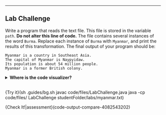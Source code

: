 ----------

## Lab Challenge

Write a program that reads the text file. This file is stored in the variable `path`. **Do not alter this line of code.** The file contains several instances of the word `Burma`. Replace each instance of `Burma` with `Myanmar`, and print the results of this transformation. The final output of your program should be:

```text
Myanmar is a country in Southeast Asia.
The capital of Myanmar is Naypyidaw.
Its population is about 54 million people.
Myanmar is a former British colony.
```

<details>
  <summary><strong>Where is the code visualizer?</strong></summary>
  Unfortunately, the code visualizer does not work with external files, so it cannot be used for this problem.
</details><br>

{Try it}(sh .guides/bg.sh javac code/files/LabChallenge.java java -cp code/files/ LabChallenge studentFolder/labs/myanmar.txt)

{Check It!|assessment}(code-output-compare-4082543202)
